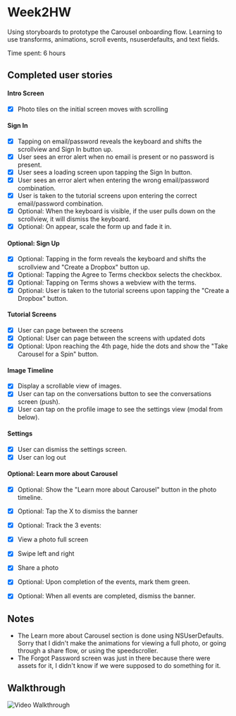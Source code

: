 Week2HW
=======
Using storyboards to prototype the Carousel onboarding flow. Learning to use transforms, animations, scroll events, nsuserdefaults, and text fields.

Time spent: 6 hours

Completed user stories
-

#### Intro Screen
* [x] Photo tiles on the initial screen moves with scrolling

#### Sign In
* [x] Tapping on email/password reveals the keyboard and shifts the scrollview and Sign In button up.
* [x] User sees an error alert when no email is present or no password is present.
* [x] User sees a loading screen upon tapping the Sign In button.
* [x] User sees an error alert when entering the wrong email/password combination.
* [x] User is taken to the tutorial screens upon entering the correct email/password combination.
* [x] Optional: When the keyboard is visible, if the user pulls down on the scrollview, it will dismiss the keyboard.
* [x] Optional: On appear, scale the form up and fade it in.

#### Optional: Sign Up
* [x] Optional: Tapping in the form reveals the keyboard and shifts the scrollview and "Create a Dropbox" button up.
* [x] Optional: Tapping the Agree to Terms checkbox selects the checkbox.
* [x] Optional: Tapping on Terms shows a webview with the terms.
* [x] Optional: User is taken to the tutorial screens upon tapping the "Create a Dropbox" button.

#### Tutorial Screens
* [x] User can page between the screens
* [x] Optional: User can page between the screens with updated dots
* [x] Optional: Upon reaching the 4th page, hide the dots and show the "Take Carousel for a Spin" button.

#### Image Timeline
* [x] Display a scrollable view of images.
* [x] User can tap on the conversations button to see the conversations screen (push).
* [x] User can tap on the profile image to see the settings view (modal from below).

#### Settings
* [x] User can dismiss the settings screen.
* [x] User can log out

#### Optional: Learn more about Carousel
* [x] Optional: Show the "Learn more about Carousel" button in the photo timeline.
* [x] Optional: Tap the X to dismiss the banner
* [x] Optional: Track the 3 events:
* [x] View a photo full screen
* [x] Swipe left and right
* [x] Share a photo
* [x] Optional: Upon completion of the events, mark them green.
* [x] Optional: When all events are completed, dismiss the banner.


Notes
-

- The Learn more about Carousel section is done using NSUserDefaults. Sorry that I didn't make the animations for viewing a full photo, or going through a share flow, or using the speedscroller.
- The Forgot Password screen was just in there because there were assets for it, I didn't know if we were supposed to do something for it.

Walkthrough
-

![Video Walkthrough](Demo.gif)
